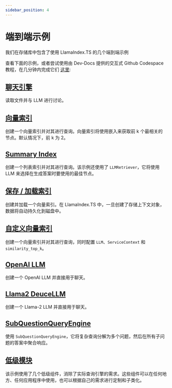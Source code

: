 ```yaml
---
sidebar_position: 4
---
```


# 端到端示例

我们在存储库中包含了使用 LlamaIndex.TS 的几个端到端示例

查看下面的示例，或者尝试使用由 Dev-Docs 提供的交互式 Github Codespace 教程，在几分钟内完成它们 [这里](https://codespaces.new/team-dev-docs/lits-dev-docs-playground?devcontainer_path=.devcontainer%2Fjavascript_ltsquickstart%2Fdevcontainer.json):

## [聊天引擎](https://github.com/run-llama/LlamaIndexTS/blob/main/examples/chatEngine.ts)

读取文件并与 LLM 进行讨论。

## [向量索引](https://github.com/run-llama/LlamaIndexTS/blob/main/examples/vectorIndex.ts)

创建一个向量索引并对其进行查询。向量索引将使用嵌入来获取前 k 个最相关的节点。默认情况下，前 k 为 2。

## [Summary Index](https://github.com/run-llama/LlamaIndexTS/blob/main/examples/summaryIndex.ts)

创建一个列表索引并对其进行查询。该示例还使用了 `LLMRetriever`，它将使用 LLM 来选择在生成答案时要使用的最佳节点。

## [保存 / 加载索引](https://github.com/run-llama/LlamaIndexTS/blob/main/examples/storageContext.ts)

创建并加载一个向量索引。在 LlamaIndex.TS 中，一旦创建了存储上下文对象，数据将自动持久化到磁盘中。

## [自定义向量索引](https://github.com/run-llama/LlamaIndexTS/blob/main/examples/vectorIndexCustomize.ts)

创建一个向量索引并对其进行查询，同时配置 `LLM`、`ServiceContext` 和 `similarity_top_k`。

## [OpenAI LLM](https://github.com/run-llama/LlamaIndexTS/blob/main/examples/openai.ts)

创建一个 OpenAI LLM 并直接用于聊天。

## [Llama2 DeuceLLM](https://github.com/run-llama/LlamaIndexTS/blob/main/examples/llamadeuce.ts)

创建一个 Llama-2 LLM 并直接用于聊天。

## [SubQuestionQueryEngine](https://github.com/run-llama/LlamaIndexTS/blob/main/examples/subquestion.ts)

使用 `SubQuestionQueryEngine`，它将复杂查询分解为多个问题，然后在所有子问题的答案中聚合响应。

## [低级模块](https://github.com/run-llama/LlamaIndexTS/blob/main/examples/lowlevel.ts)

该示例使用了几个低级组件，消除了实际查询引擎的需求。这些组件可以在任何地方、任何应用程序中使用，也可以根据自己的需求进行定制和子类化。
